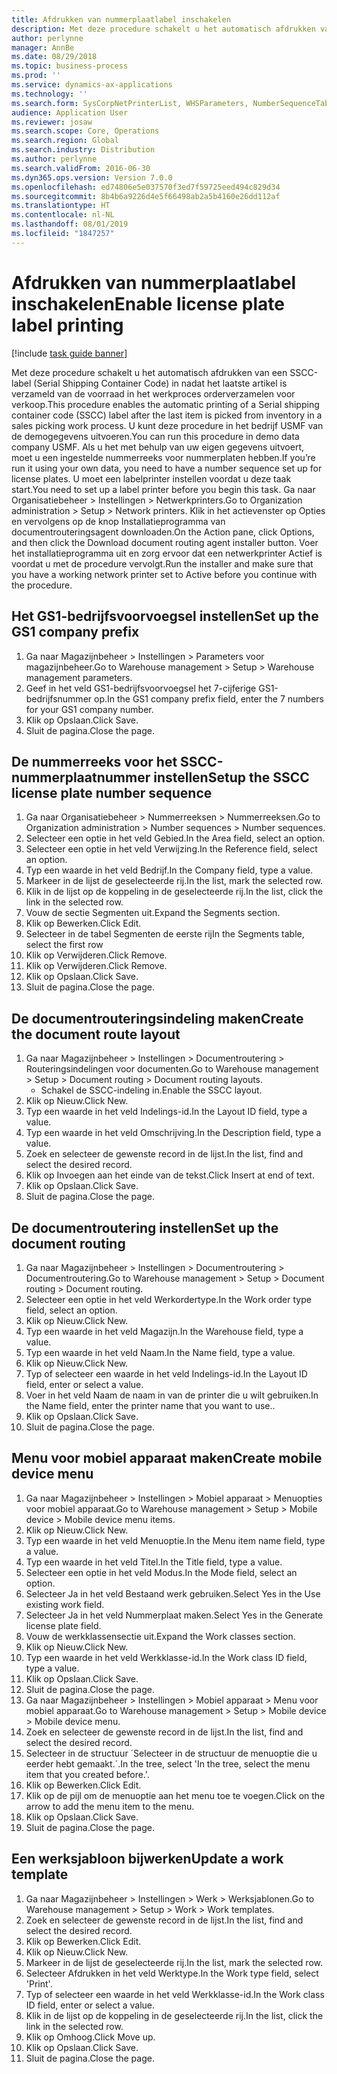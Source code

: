 ```yaml
---
title: Afdrukken van nummerplaatlabel inschakelen
description: Met deze procedure schakelt u het automatisch afdrukken van een SSCC-label (Serial Shipping Container Code) in nadat het laatste artikel is verzameld van de voorraad in het werkproces orderverzamelen voor verkoop.
author: perlynne
manager: AnnBe
ms.date: 08/29/2018
ms.topic: business-process
ms.prod: ''
ms.service: dynamics-ax-applications
ms.technology: ''
ms.search.form: SysCorpNetPrinterList, WHSParameters, NumberSequenceTableListPage, NumberSequenceDetails, WHSDocumentRoutingLayout, WHSDocumentRouting, WHSRFMenuItem, WHSRFMenu, WHSWorkTemplateTable
audience: Application User
ms.reviewer: josaw
ms.search.scope: Core, Operations
ms.search.region: Global
ms.search.industry: Distribution
ms.author: perlynne
ms.search.validFrom: 2016-06-30
ms.dyn365.ops.version: Version 7.0.0
ms.openlocfilehash: ed74806e5e037570f3ed7f59725eed494c829d34
ms.sourcegitcommit: 8b4b6a9226d4e5f66498ab2a5b4160e26dd112af
ms.translationtype: HT
ms.contentlocale: nl-NL
ms.lasthandoff: 08/01/2019
ms.locfileid: "1847257"
---
```

# <a name="enable-license-plate-label-printing"></a><span data-ttu-id="f2a84-103">Afdrukken van nummerplaatlabel inschakelen</span><span class="sxs-lookup"><span data-stu-id="f2a84-103">Enable license plate label printing</span></span>

[!include [task guide banner](../../includes/task-guide-banner.md)]

<span data-ttu-id="f2a84-104">Met deze procedure schakelt u het automatisch afdrukken van een SSCC-label (Serial Shipping Container Code) in nadat het laatste artikel is verzameld van de voorraad in het werkproces orderverzamelen voor verkoop.</span><span class="sxs-lookup"><span data-stu-id="f2a84-104">This procedure enables the automatic printing of a Serial shipping container code (SSCC) label after the last item is picked from inventory in a sales picking work process.</span></span> <span data-ttu-id="f2a84-105">U kunt deze procedure in het bedrijf USMF van de demogegevens uitvoeren.</span><span class="sxs-lookup"><span data-stu-id="f2a84-105">You can run this procedure in demo data company USMF.</span></span> <span data-ttu-id="f2a84-106">Als u het met behulp van uw eigen gegevens uitvoert, moet u een ingestelde nummerreeks voor nummerplaten hebben.</span><span class="sxs-lookup"><span data-stu-id="f2a84-106">If you’re run it using your own data, you need to have a number sequence set up for license plates.</span></span> <span data-ttu-id="f2a84-107">U moet een labelprinter instellen voordat u deze taak start.</span><span class="sxs-lookup"><span data-stu-id="f2a84-107">You need to set up a label printer before you begin this task.</span></span> <span data-ttu-id="f2a84-108">Ga naar Organisatiebeheer > Instellingen > Netwerkprinters.</span><span class="sxs-lookup"><span data-stu-id="f2a84-108">Go to Organization administration > Setup > Network printers.</span></span> <span data-ttu-id="f2a84-109">Klik in het actievenster op Opties en vervolgens op de knop Installatieprogramma van documentrouteringsagent downloaden.</span><span class="sxs-lookup"><span data-stu-id="f2a84-109">On the Action pane, click Options, and then click the Download document routing agent installer button.</span></span> <span data-ttu-id="f2a84-110">Voer het installatieprogramma uit en zorg ervoor dat een netwerkprinter Actief is voordat u met de procedure vervolgt.</span><span class="sxs-lookup"><span data-stu-id="f2a84-110">Run the installer and make sure that you have a working network printer set to Active before you continue with the procedure.</span></span>


## <a name="set-up-the-gs1-company-prefix"></a><span data-ttu-id="f2a84-111">Het GS1-bedrijfsvoorvoegsel instellen</span><span class="sxs-lookup"><span data-stu-id="f2a84-111">Set up the GS1 company prefix</span></span>
1. <span data-ttu-id="f2a84-112">Ga naar Magazijnbeheer > Instellingen > Parameters voor magazijnbeheer.</span><span class="sxs-lookup"><span data-stu-id="f2a84-112">Go to Warehouse management > Setup > Warehouse management parameters.</span></span>
2. <span data-ttu-id="f2a84-113">Geef in het veld GS1-bedrijfsvoorvoegsel het 7-cijferige GS1-bedrijfsnummer op.</span><span class="sxs-lookup"><span data-stu-id="f2a84-113">In the GS1 company prefix field, enter the 7 numbers for your GS1 company number.</span></span>
3. <span data-ttu-id="f2a84-114">Klik op Opslaan.</span><span class="sxs-lookup"><span data-stu-id="f2a84-114">Click Save.</span></span>
4. <span data-ttu-id="f2a84-115">Sluit de pagina.</span><span class="sxs-lookup"><span data-stu-id="f2a84-115">Close the page.</span></span>

## <a name="setup-the-sscc-license-plate-number-sequence"></a><span data-ttu-id="f2a84-116">De nummerreeks voor het SSCC-nummerplaatnummer instellen</span><span class="sxs-lookup"><span data-stu-id="f2a84-116">Setup the SSCC license plate number sequence</span></span>
1. <span data-ttu-id="f2a84-117">Ga naar Organisatiebeheer > Nummerreeksen > Nummerreeksen.</span><span class="sxs-lookup"><span data-stu-id="f2a84-117">Go to Organization administration > Number sequences > Number sequences.</span></span>
2. <span data-ttu-id="f2a84-118">Selecteer een optie in het veld Gebied.</span><span class="sxs-lookup"><span data-stu-id="f2a84-118">In the Area field, select an option.</span></span>
3. <span data-ttu-id="f2a84-119">Selecteer een optie in het veld Verwijzing.</span><span class="sxs-lookup"><span data-stu-id="f2a84-119">In the Reference field, select an option.</span></span>
4. <span data-ttu-id="f2a84-120">Typ een waarde in het veld Bedrijf.</span><span class="sxs-lookup"><span data-stu-id="f2a84-120">In the Company field, type a value.</span></span>
5. <span data-ttu-id="f2a84-121">Markeer in de lijst de geselecteerde rij.</span><span class="sxs-lookup"><span data-stu-id="f2a84-121">In the list, mark the selected row.</span></span>
6. <span data-ttu-id="f2a84-122">Klik in de lijst op de koppeling in de geselecteerde rij.</span><span class="sxs-lookup"><span data-stu-id="f2a84-122">In the list, click the link in the selected row.</span></span>
7. <span data-ttu-id="f2a84-123">Vouw de sectie Segmenten uit.</span><span class="sxs-lookup"><span data-stu-id="f2a84-123">Expand the Segments section.</span></span>
8. <span data-ttu-id="f2a84-124">Klik op Bewerken.</span><span class="sxs-lookup"><span data-stu-id="f2a84-124">Click Edit.</span></span>
9. <span data-ttu-id="f2a84-125">Selecteer in de tabel Segmenten de eerste rij</span><span class="sxs-lookup"><span data-stu-id="f2a84-125">In the Segments table, select the first row</span></span>
10. <span data-ttu-id="f2a84-126">Klik op Verwijderen.</span><span class="sxs-lookup"><span data-stu-id="f2a84-126">Click Remove.</span></span>
11. <span data-ttu-id="f2a84-127">Klik op Verwijderen.</span><span class="sxs-lookup"><span data-stu-id="f2a84-127">Click Remove.</span></span>
12. <span data-ttu-id="f2a84-128">Klik op Opslaan.</span><span class="sxs-lookup"><span data-stu-id="f2a84-128">Click Save.</span></span>
13. <span data-ttu-id="f2a84-129">Sluit de pagina.</span><span class="sxs-lookup"><span data-stu-id="f2a84-129">Close the page.</span></span>

## <a name="create-the-document-route-layout"></a><span data-ttu-id="f2a84-130">De documentrouteringsindeling maken</span><span class="sxs-lookup"><span data-stu-id="f2a84-130">Create the document route layout</span></span>
1. <span data-ttu-id="f2a84-131">Ga naar Magazijnbeheer > Instellingen > Documentroutering > Routeringsindelingen voor documenten.</span><span class="sxs-lookup"><span data-stu-id="f2a84-131">Go to Warehouse management > Setup > Document routing > Document routing layouts.</span></span>
    * <span data-ttu-id="f2a84-132">Schakel de SSCC-indeling in.</span><span class="sxs-lookup"><span data-stu-id="f2a84-132">Enable the SSCC layout.</span></span>  
2. <span data-ttu-id="f2a84-133">Klik op Nieuw.</span><span class="sxs-lookup"><span data-stu-id="f2a84-133">Click New.</span></span>
3. <span data-ttu-id="f2a84-134">Typ een waarde in het veld Indelings-id.</span><span class="sxs-lookup"><span data-stu-id="f2a84-134">In the Layout ID field, type a value.</span></span>
4. <span data-ttu-id="f2a84-135">Typ een waarde in het veld Omschrijving.</span><span class="sxs-lookup"><span data-stu-id="f2a84-135">In the Description field, type a value.</span></span>
5. <span data-ttu-id="f2a84-136">Zoek en selecteer de gewenste record in de lijst.</span><span class="sxs-lookup"><span data-stu-id="f2a84-136">In the list, find and select the desired record.</span></span>
6. <span data-ttu-id="f2a84-137">Klik op Invoegen aan het einde van de tekst.</span><span class="sxs-lookup"><span data-stu-id="f2a84-137">Click Insert at end of text.</span></span>
7. <span data-ttu-id="f2a84-138">Klik op Opslaan.</span><span class="sxs-lookup"><span data-stu-id="f2a84-138">Click Save.</span></span>
8. <span data-ttu-id="f2a84-139">Sluit de pagina.</span><span class="sxs-lookup"><span data-stu-id="f2a84-139">Close the page.</span></span>

## <a name="set-up-the-document-routing"></a><span data-ttu-id="f2a84-140">De documentroutering instellen</span><span class="sxs-lookup"><span data-stu-id="f2a84-140">Set up the document routing</span></span>
1. <span data-ttu-id="f2a84-141">Ga naar Magazijnbeheer > Instellingen > Documentroutering > Documentroutering.</span><span class="sxs-lookup"><span data-stu-id="f2a84-141">Go to Warehouse management > Setup > Document routing > Document routing.</span></span>
2. <span data-ttu-id="f2a84-142">Selecteer een optie in het veld Werkordertype.</span><span class="sxs-lookup"><span data-stu-id="f2a84-142">In the Work order type field, select an option.</span></span>
3. <span data-ttu-id="f2a84-143">Klik op Nieuw.</span><span class="sxs-lookup"><span data-stu-id="f2a84-143">Click New.</span></span>
4. <span data-ttu-id="f2a84-144">Typ een waarde in het veld Magazijn.</span><span class="sxs-lookup"><span data-stu-id="f2a84-144">In the Warehouse field, type a value.</span></span>
5. <span data-ttu-id="f2a84-145">Typ een waarde in het veld Naam.</span><span class="sxs-lookup"><span data-stu-id="f2a84-145">In the Name field, type a value.</span></span>
6. <span data-ttu-id="f2a84-146">Klik op Nieuw.</span><span class="sxs-lookup"><span data-stu-id="f2a84-146">Click New.</span></span>
7. <span data-ttu-id="f2a84-147">Typ of selecteer een waarde in het veld Indelings-id.</span><span class="sxs-lookup"><span data-stu-id="f2a84-147">In the Layout ID field, enter or select a value.</span></span>
8. <span data-ttu-id="f2a84-148">Voer in het veld Naam de naam in van de printer die u wilt gebruiken.</span><span class="sxs-lookup"><span data-stu-id="f2a84-148">In the Name field, enter the printer name that you want to use..</span></span>
9. <span data-ttu-id="f2a84-149">Klik op Opslaan.</span><span class="sxs-lookup"><span data-stu-id="f2a84-149">Click Save.</span></span>
10. <span data-ttu-id="f2a84-150">Sluit de pagina.</span><span class="sxs-lookup"><span data-stu-id="f2a84-150">Close the page.</span></span>

## <a name="create-mobile-device-menu"></a><span data-ttu-id="f2a84-151">Menu voor mobiel apparaat maken</span><span class="sxs-lookup"><span data-stu-id="f2a84-151">Create mobile device menu</span></span>
1. <span data-ttu-id="f2a84-152">Ga naar Magazijnbeheer > Instellingen > Mobiel apparaat > Menuopties voor mobiel apparaat.</span><span class="sxs-lookup"><span data-stu-id="f2a84-152">Go to Warehouse management > Setup > Mobile device > Mobile device menu items.</span></span>
2. <span data-ttu-id="f2a84-153">Klik op Nieuw.</span><span class="sxs-lookup"><span data-stu-id="f2a84-153">Click New.</span></span>
3. <span data-ttu-id="f2a84-154">Typ een waarde in het veld Menuoptie.</span><span class="sxs-lookup"><span data-stu-id="f2a84-154">In the Menu item name field, type a value.</span></span>
4. <span data-ttu-id="f2a84-155">Typ een waarde in het veld Titel.</span><span class="sxs-lookup"><span data-stu-id="f2a84-155">In the Title field, type a value.</span></span>
5. <span data-ttu-id="f2a84-156">Selecteer een optie in het veld Modus.</span><span class="sxs-lookup"><span data-stu-id="f2a84-156">In the Mode field, select an option.</span></span>
6. <span data-ttu-id="f2a84-157">Selecteer Ja in het veld Bestaand werk gebruiken.</span><span class="sxs-lookup"><span data-stu-id="f2a84-157">Select Yes in the Use existing work field.</span></span>
7. <span data-ttu-id="f2a84-158">Selecteer Ja in het veld Nummerplaat maken.</span><span class="sxs-lookup"><span data-stu-id="f2a84-158">Select Yes in the Generate license plate field.</span></span>
8. <span data-ttu-id="f2a84-159">Vouw de werkklassensectie uit.</span><span class="sxs-lookup"><span data-stu-id="f2a84-159">Expand the Work classes section.</span></span>
9. <span data-ttu-id="f2a84-160">Klik op Nieuw.</span><span class="sxs-lookup"><span data-stu-id="f2a84-160">Click New.</span></span>
10. <span data-ttu-id="f2a84-161">Typ een waarde in het veld Werkklasse-id.</span><span class="sxs-lookup"><span data-stu-id="f2a84-161">In the Work class ID field, type a value.</span></span>
11. <span data-ttu-id="f2a84-162">Klik op Opslaan.</span><span class="sxs-lookup"><span data-stu-id="f2a84-162">Click Save.</span></span>
12. <span data-ttu-id="f2a84-163">Sluit de pagina.</span><span class="sxs-lookup"><span data-stu-id="f2a84-163">Close the page.</span></span>
13. <span data-ttu-id="f2a84-164">Ga naar Magazijnbeheer > Instellingen > Mobiel apparaat > Menu voor mobiel apparaat.</span><span class="sxs-lookup"><span data-stu-id="f2a84-164">Go to Warehouse management > Setup > Mobile device > Mobile device menu.</span></span>
14. <span data-ttu-id="f2a84-165">Zoek en selecteer de gewenste record in de lijst.</span><span class="sxs-lookup"><span data-stu-id="f2a84-165">In the list, find and select the desired record.</span></span>
15. <span data-ttu-id="f2a84-166">Selecteer in de structuur ´Selecteer in de structuur de menuoptie die u eerder hebt gemaakt.´.</span><span class="sxs-lookup"><span data-stu-id="f2a84-166">In the tree, select 'In the tree, select the menu item that you created before.'.</span></span>
16. <span data-ttu-id="f2a84-167">Klik op Bewerken.</span><span class="sxs-lookup"><span data-stu-id="f2a84-167">Click Edit.</span></span>
17. <span data-ttu-id="f2a84-168">Klik op de pijl om de menuoptie aan het menu toe te voegen.</span><span class="sxs-lookup"><span data-stu-id="f2a84-168">Click on the arrow to add the menu item to the menu.</span></span>
18. <span data-ttu-id="f2a84-169">Klik op Opslaan.</span><span class="sxs-lookup"><span data-stu-id="f2a84-169">Click Save.</span></span>
19. <span data-ttu-id="f2a84-170">Sluit de pagina.</span><span class="sxs-lookup"><span data-stu-id="f2a84-170">Close the page.</span></span>

## <a name="update-a-work-template"></a><span data-ttu-id="f2a84-171">Een werksjabloon bijwerken</span><span class="sxs-lookup"><span data-stu-id="f2a84-171">Update a work template</span></span>
1. <span data-ttu-id="f2a84-172">Ga naar Magazijnbeheer > Instellingen > Werk > Werksjablonen.</span><span class="sxs-lookup"><span data-stu-id="f2a84-172">Go to Warehouse management > Setup > Work > Work templates.</span></span>
2. <span data-ttu-id="f2a84-173">Zoek en selecteer de gewenste record in de lijst.</span><span class="sxs-lookup"><span data-stu-id="f2a84-173">In the list, find and select the desired record.</span></span>
3. <span data-ttu-id="f2a84-174">Klik op Bewerken.</span><span class="sxs-lookup"><span data-stu-id="f2a84-174">Click Edit.</span></span>
4. <span data-ttu-id="f2a84-175">Klik op Nieuw.</span><span class="sxs-lookup"><span data-stu-id="f2a84-175">Click New.</span></span>
5. <span data-ttu-id="f2a84-176">Markeer in de lijst de geselecteerde rij.</span><span class="sxs-lookup"><span data-stu-id="f2a84-176">In the list, mark the selected row.</span></span>
6. <span data-ttu-id="f2a84-177">Selecteer Afdrukken in het veld Werktype.</span><span class="sxs-lookup"><span data-stu-id="f2a84-177">In the Work type field, select 'Print'.</span></span>
7. <span data-ttu-id="f2a84-178">Typ of selecteer een waarde in het veld Werkklasse-id.</span><span class="sxs-lookup"><span data-stu-id="f2a84-178">In the Work class ID field, enter or select a value.</span></span>
8. <span data-ttu-id="f2a84-179">Klik in de lijst op de koppeling in de geselecteerde rij.</span><span class="sxs-lookup"><span data-stu-id="f2a84-179">In the list, click the link in the selected row.</span></span>
9. <span data-ttu-id="f2a84-180">Klik op Omhoog.</span><span class="sxs-lookup"><span data-stu-id="f2a84-180">Click Move up.</span></span>
10. <span data-ttu-id="f2a84-181">Klik op Opslaan.</span><span class="sxs-lookup"><span data-stu-id="f2a84-181">Click Save.</span></span>
11. <span data-ttu-id="f2a84-182">Sluit de pagina.</span><span class="sxs-lookup"><span data-stu-id="f2a84-182">Close the page.</span></span>

